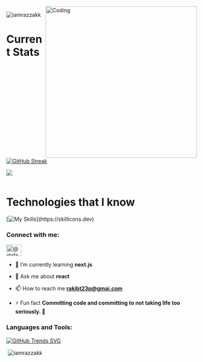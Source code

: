 <img align="right" alt="Coding" width="400" src="https://media.tenor.com/qJ5evVs-_uUAAAAC/coding.gif">

<p align="left"> <img src="https://komarev.com/ghpvc/?username=iamrazzakk&label=Profile%20views&color=0e75b6&style=flat" alt="iamrazzakk" /> </p>

# Current Stats
<a href="https://git.io/streak-stats"><img src="https://github-readme-streak-stats.herokuapp.com?user=&theme=yellowdark" alt="GitHub Streak" /></a>

![](http://github-profile-summary-cards.vercel.app/api/cards/profile-details?username=iamRazzakk&theme=yeblu)



<p align="left"> <a href="https://twitter.com/" target="blank"><img src="https://img.shields.io/twitter/follow/?logo=twitter&style=for-the-badge" alt="" /></a> </p>

# Technologies that I know

[![My Skills](https://skillicons.dev/icons?i=,html,css,tailwind,js,react,express,mongodb,firebase,nodejs,nextjs,)](https://skillicons.dev)


<h3 align="left">Connect with me:</h3>
<p align="left">
<a href="https://linkedin.com/in/@mdabdurrazzakk009911" target="blank"><img align="center" src="https://raw.githubusercontent.com/rahuldkjain/github-profile-readme-generator/master/src/images/icons/Social/linked-in-alt.svg" alt="@mdabdurrazzakk009911" height="30" width="40" /></a>
</p>

- 🌱 I’m currently learning **next.js**

- 💬 Ask me about **react**

- 📫 How to reach me **rakibt23p@gmai.com**

- ⚡ Fun fact **Committing code and committing to not taking life too seriously. 🤪**

<h3 align="left">Languages and Tools:</h3>

[![GitHub Trends SVG](https://api.githubtrends.io/user/svg/avgupta456/langs)](https://githubtrends.io)

<p>&nbsp;<img align="center" src="https://github-readme-stats.vercel.app/api?username=iamrazzakk&show_icons=true&locale=en" alt="iamrazzakk" /></p>
